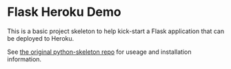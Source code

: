 # Flask Heroku Demo

This is a basic project skeleton to help kick-start a Flask application that can be deployed to Heroku.

See [the original python-skeleton
repo](https://github.com/ts-cset/python-skeleton) for useage and installation information.
